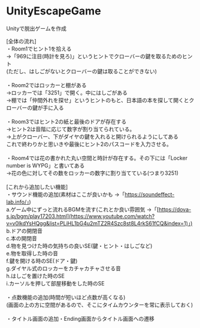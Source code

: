 # UnityEscapeGame<br>
Unityで脱出ゲームを作成<br>

[全体の流れ]<br>
・Room1でヒント1を拾える<br>
→「969に注目(時計を見ろ)」というヒントでクローバーの鍵を取るためのヒント<br>
(ただし、はしごがないとクローバーの鍵は取ることができない)<br>
<br>
・Room2ではロッカーと棚がある<br>
→ロッカーでは「3251」で開く。中にはしごがある<br>
→棚では「仲間外れを探せ」というヒントのもと、日本語の本を探して開くとクローバーの鍵が手に入る<br>
<br>
・Room3ではヒント2の紙と最後のドアが存在する<br>
→ヒント2は音階に応じて数字が割り当てられている。<br>
→上がクローバー、下がダイヤの鍵を入れると開けられるようにしてある<br>
これで終わりかと思いきや最後にヒント2のパスコードを入力させる。<br>
<br>
・Room4では花の書かれた丸い空間と時計が存在する。その下には「Locker number is WYPG」と書いてある<br>
→花の色に対してその数をロッカーの数字に割り当てている(つまり3251)<br>
<br>
[これから追加したい機能]<br>
・サウンド機能の追加(素材はここが良いかも →「https://soundeffect-lab.info/」)<br>
  a.ゲーム中にずっと流れるBGMを流す(これとか良い雰囲気 →「[https://dova-s.jp/bgm/play17203.html](https://www.youtube.com/watch?v=v0lkdYsHQgg&list=PLiHL1bG4u2mTZ2R4Szc8st8L4rkS61fCQ&index=1)」)<br>
  b.ドアの開閉音<br>
  c.本の開閉音<br>
  d.物を見つけた時の気持ちの良いSE(鍵・ヒント・はしごなど)<br>
  e.物を取得した時の音<br>
  f.鍵を開ける時のSE(ドア・鍵)<br>
  g.ダイヤル式のロッカーをカチャカチャさせる音<br>
  h.はしごを置けた時のSE<br>
  i.カーソルを押して部屋移動をした時のSE<br>
  <br>
・点数機能の追加(時間が短いほど点数が高くなる)<br>
(画面の上の方に空間があるので、そこにタイムカウンターを常に表示しておく)<br>
<br>
・タイトル画面の追加・Ending画面からタイトル画面への遷移<br>

